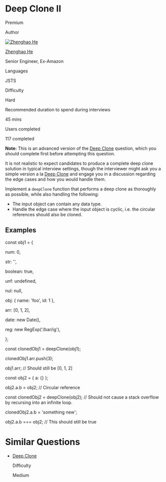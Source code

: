# Deep Clone II

Premium

Author

[![Zhenghao He](https://www.greatfrontend.com/img/team/zhenghao.jpg)](https://www.linkedin.com/in/zhenghao-he/)

[Zhenghao He](https://www.linkedin.com/in/zhenghao-he/)[](https://www.linkedin.com/in/zhenghao-he/)

Senior Engineer, Ex-Amazon

Languages

JSTS

Difficulty

Hard

Recommended duration to spend during interviews

45 mins

Users completed

117 completed

**Note:** This is an advanced version of the [Deep Clone](https://www.greatfrontend.com/questions/javascript/deep-clone) question, which you should complete first before attempting this question.

It is not realistic to expect candidates to produce a complete deep clone solution in typical interview settings, though the interviewer might ask you a simple version a la [Deep Clone](https://www.greatfrontend.com/questions/javascript/deep-clone) and engage you in a discussion regarding the edge cases and how you would handle them.

Implement a `deepClone` function that performs a deep clone as thoroughly as possible, while also handling the following:

- The input object can contain any data type.
- Handle the edge case where the input object is cyclic, i.e. the circular references should also be cloned.

## Examples

const obj1 = {

  num: 0,

  str: '',

  boolean: true,

  unf: undefined,

  nul: null,

  obj: { name: 'foo', id: 1 },

  arr: [0, 1, 2],

  date: new Date(),

  reg: new RegExp('/bar/ig'),

  [Symbol('s')]: 'baz',

};

const clonedObj1 = deepClone(obj1);

clonedObj1.arr.push(3);

obj1.arr; // Should still be [0, 1, 2]

const obj2 = { a: {} };

obj2.a.b = obj2; // Circular reference

const clonedObj2 = deepClone(obj2); // Should not cause a stack overflow by recursing into an infinite loop.

clonedObj2.a.b = 'something new';

obj2.a.b === obj2; // This should still be true

# Similar Questions

- [Deep Clone](https://www.greatfrontend.com/questions/javascript/deep-clone)
    
    Difficulty
    
    Medium